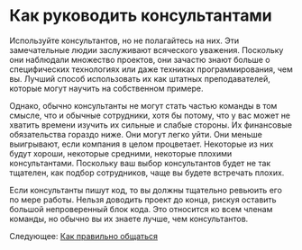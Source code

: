 # Как руководить консультантами
[//]: # (Version:1.0.0)
Используйте консультантов, но не полагайтесь на них. Эти замечательные людии заслуживают всяческого уважения. Поскольку они наблюдали множество проектов, они зачастю знают больше о специфических технологиях или даже техниках программирования, чем вы. Лучший способ использовать их как штатных преподавателей, которые могут научить на собственном примере.

Однако, обычно консультанты не могут стать частью команды в том смысле, что и обычные сотрудники, хотя бы потому, что у вас может не хватить времени изучить их сильные и слабые стороны. Их финансовые обязательства гораздо ниже. Они могут легко уйти. Они меньше выигрывают, если компания в целом процветает. Некоторые из них будут хороши, некоторые средними, некоторые плохими консультантами. Поскольку ваш выбор консультантов будет не так тщателен, как подбор сотрудников, чаще вы будете встречать плохих.

Если консультанты пишут код, то вы должны тщательно ревьюить его по мере работы. Нельзя доводить проект до конца, рискуя оставить большой непроверенный блок кода. Это относится ко всем членам команды, но обычно вы их знаете лучше, чем консультантов.

Следующее: [Как правильно общаться](04-How-to-Communicate-the-Right-Amount.md)